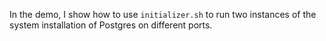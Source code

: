 In the demo, I show how to use `initializer.sh` to run two instances of the system installation of Postgres on different ports.